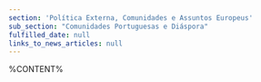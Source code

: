 ```yaml
---
section: 'Política Externa, Comunidades e Assuntos Europeus'
sub_section: "Comunidades Portuguesas e Diáspora"
fulfilled_date: null
links_to_news_articles: null
---
```


%CONTENT%